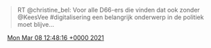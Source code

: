 > RT @christine\_bel: Voor alle D66\-ers die vinden dat ook zonder @KeesVee \#digitalisering een belangrijk onderwerp in de politiek moet blijve…

<img src="../../media/tweet.ico" width="12" /> [Mon Mar 08 12:48:16 +0000 2021](https://twitter.com/DromerDenker/status/1368906414589149187)